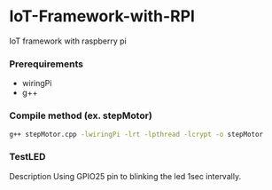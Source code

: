 # IoT-Framework-with-RPI
IoT framework with raspberry pi

### Prerequirements
- wiringPi
- g++

### Compile method (ex. stepMotor)
```bash
g++ stepMotor.cpp -lwiringPi -lrt -lpthread -lcrypt -o stepMotor
```

### TestLED
Description
Using GPIO25 pin to blinking the led 1sec intervally.
